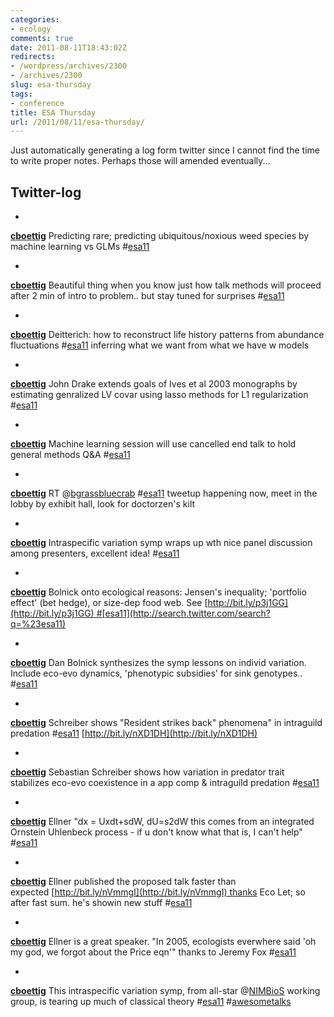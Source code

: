 ```yaml
---
categories:
- ecology
comments: true
date: 2011-08-11T18:43:02Z
redirects:
- /wordpress/archives/2300
- /archives/2300
slug: esa-thursday
tags:
- conference
title: ESA Thursday
url: /2011/08/11/esa-thursday/
---
```


Just automatically generating a log form twitter since I cannot find the time to write proper notes.  Perhaps those will amended eventually...



##  Twitter-log





	
  * 





**[cboettig](http://twitter.com/cboettig)** Predicting rare; predicting ubiquitous/noxious weed species by machine learning vs GLMs #[esa11](http://search.twitter.com/search?q=%23esa11)





	
  * 





**[cboettig](http://twitter.com/cboettig)** Beautiful thing when you know just how talk methods will proceed after 2 min of intro to problem.. but stay tuned for surprises #[esa11](http://search.twitter.com/search?q=%23esa11)





	
  * 





**[cboettig](http://twitter.com/cboettig)** Deitterich: how to reconstruct life history patterns from abundance fluctuations #[esa11](http://search.twitter.com/search?q=%23esa11) inferring what we want from what we have w models





	
  * 





**[cboettig](http://twitter.com/cboettig)** John Drake extends goals of Ives et al 2003 monographs by estimating genralized LV covar using lasso methods for L1 regularization #[esa11](http://search.twitter.com/search?q=%23esa11)





	
  * 





**[cboettig](http://twitter.com/cboettig)** Machine learning session will use cancelled end talk to hold general methods Q&A #[esa11](http://search.twitter.com/search?q=%23esa11)





	
  * 





**[cboettig](http://twitter.com/cboettig)** RT @[bgrassbluecrab](http://twitter.com/bgrassbluecrab) #[esa11](http://search.twitter.com/search?q=%23esa11) tweetup happening now, meet in the lobby by exhibit hall, look for doctorzen's kilt





	
  * 





**[cboettig](http://twitter.com/cboettig)** Intraspecific variation symp wraps up wth nice panel discussion among presenters, excellent idea! #[esa11](http://search.twitter.com/search?q=%23esa11)





	
  * 





**[cboettig](http://twitter.com/cboettig)** Bolnick onto ecological reasons: Jensen's inequality; 'portfolio effect' (bet hedge), or size-dep food web. See [http://bit.ly/p3j1GG](http://bit.ly/p3j1GG) #[esa11](http://search.twitter.com/search?q=%23esa11)





	
  * 





**[cboettig](http://twitter.com/cboettig)** Dan Bolnick synthesizes the symp lessons on individ variation. Include eco-evo dynamics, 'phenotypic subsidies' for sink genotypes.. #[esa11](http://search.twitter.com/search?q=%23esa11)





	
  * 





**[cboettig](http://twitter.com/cboettig)** Schreiber shows "Resident strikes back" phenomena" in intraguild predation #[esa11](http://search.twitter.com/search?q=%23esa11) [http://bit.ly/nXD1DH](http://bit.ly/nXD1DH)





	
  * 





**[cboettig](http://twitter.com/cboettig)** Sebastian Schreiber shows how variation in predator trait stabilizes eco-evo coexistence in a app comp & intraguild predation #[esa11](http://search.twitter.com/search?q=%23esa11)





	
  * 





**[cboettig](http://twitter.com/cboettig)** Ellner "dx = Uxdt+sdW, dU=s2dW this comes from an integrated Ornstein Uhlenbeck process - if u don't know what that is, I can't help" #[esa11](http://search.twitter.com/search?q=%23esa11)





	
  * 





**[cboettig](http://twitter.com/cboettig)** Ellner published the proposed talk faster than expected [http://bit.ly/nVmmgI](http://bit.ly/nVmmgI) thanks Eco Let; so after fast sum. he's showin new stuff #[esa11](http://search.twitter.com/search?q=%23esa11)





	
  * 





**[cboettig](http://twitter.com/cboettig)** Ellner is a great speaker. "In 2005, ecologists everwhere said 'oh my god, we forgot about the Price eqn'" thanks to Jeremy Fox #[esa11](http://search.twitter.com/search?q=%23esa11)





	
  * 





**[cboettig](http://twitter.com/cboettig)** This intraspecific variation symp, from all-star @[NIMBioS](http://twitter.com/NIMBioS) working group, is tearing up much of classical theory #[esa11](http://search.twitter.com/search?q=%23esa11) #[awesometalks](http://search.twitter.com/search?q=%23awesometalks)






